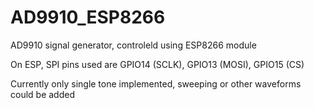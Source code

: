 # AD9910_ESP8266
AD9910 signal generator, controleld using ESP8266 module

On ESP, SPI pins used are GPIO14 (SCLK), GPIO13 (MOSI), GPIO15 (CS)

Currently only single tone implemented, sweeping or other waveforms could be added
